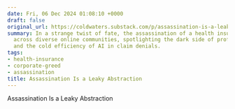 ```yaml
---
date: Fri, 06 Dec 2024 01:08:10 +0000
draft: false
original_url: https://coldwaters.substack.com/p/assassination-is-a-leaky-abstraction
summary: In a strange twist of fate, the assassination of a health insurance CEO resonates
  across diverse online communities, spotlighting the dark side of profit-driven healthcare
  and the cold efficiency of AI in claim denials.
tags:
- health-insurance
- corporate-greed
- assassination
title: Assassination Is a Leaky Abstraction
---
```


Assassination Is a Leaky Abstraction